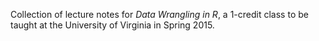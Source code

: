 Collection of lecture notes for _Data Wrangling in R_, a 1-credit class to be taught at the University of Virginia in Spring 2015. 